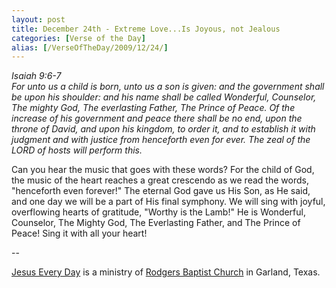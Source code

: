 ```yaml
---
layout: post
title: December 24th - Extreme Love...Is Joyous, not Jealous
categories: [Verse of the Day]
alias: [/VerseOfTheDay/2009/12/24/]
---
```


_Isaiah 9:6-7  
For unto us a child is born, unto us a son is given: and the
government shall be upon his shoulder: and his name shall be called
Wonderful, Counselor, The mighty God, The everlasting Father, The
Prince of Peace. Of the increase of his government and peace there
shall be no end, upon the throne of David, and upon his kingdom, to
order it, and to establish it with judgment and with justice from
henceforth even for ever. The zeal of the LORD of hosts will perform
this._

Can you hear the music that goes with these words? For the child of
God, the music of the heart reaches a great crescendo as we read the
words, "henceforth even forever!" The eternal God gave us His Son, as
He said, and one day we will be a part of His final symphony. We will
sing with joyful, overflowing hearts of gratitude, "Worthy is the
Lamb!" He is Wonderful, Counselor, The Mighty God, The Everlasting
Father, and The Prince of Peace! Sing it with all your heart!

 --

<a href=http://jesuseveryday.net>Jesus Every Day</a> is a ministry of <a href=http://rodgersbaptist.net>Rodgers Baptist Church</a> in Garland, Texas.

